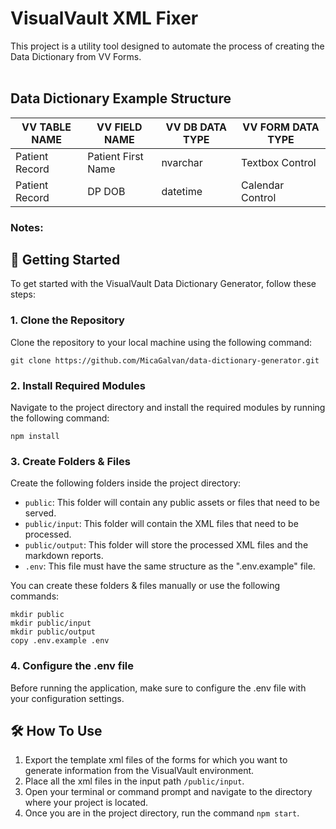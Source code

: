 # VisualVault XML Fixer

This project is a utility tool designed to automate the process of creating the Data Dictionary from VV Forms.
<br/><br/>

## Data Dictionary Example Structure


| VV TABLE NAME  |   VV FIELD NAME    | VV DB DATA TYPE | VV FORM DATA TYPE 
| -------------- | ------------------ | --------------- | ---------------- 
| Patient Record | Patient First Name |     nvarchar    | Textbox Control    
| Patient Record |       DP DOB       |     datetime    | Calendar Control   


### Notes:

## 🚀 Getting Started

To get started with the VisualVault Data Dictionary Generator, follow these steps:

### 1. Clone the Repository

Clone the repository to your local machine using the following command:

```
git clone https://github.com/MicaGalvan/data-dictionary-generator.git
```

### 2. Install Required Modules

Navigate to the project directory and install the required modules by running the following command:

```
npm install
```

### 3. Create Folders & Files

Create the following folders inside the project directory:

- `public`: This folder will contain any public assets or files that need to be served.
- `public/input`: This folder will contain the XML files that need to be processed.
- `public/output`: This folder will store the processed XML files and the markdown reports.
- `.env`: This file must have the same structure as the ".env.example" file.

You can create these folders & files manually or use the following commands:

```
mkdir public
mkdir public/input
mkdir public/output
copy .env.example .env
```
### 4. Configure the .env file

Before running the application, make sure to configure the .env file with your configuration settings.

## 🛠️ How To Use

1. Export the template xml files of the forms for which you want to generate information from the VisualVault environment.
2. Place all the xml files in the input path `/public/input`.
3. Open your terminal or command prompt and navigate to the directory where your project is located.
4. Once you are in the project directory, run the command `npm start`.

